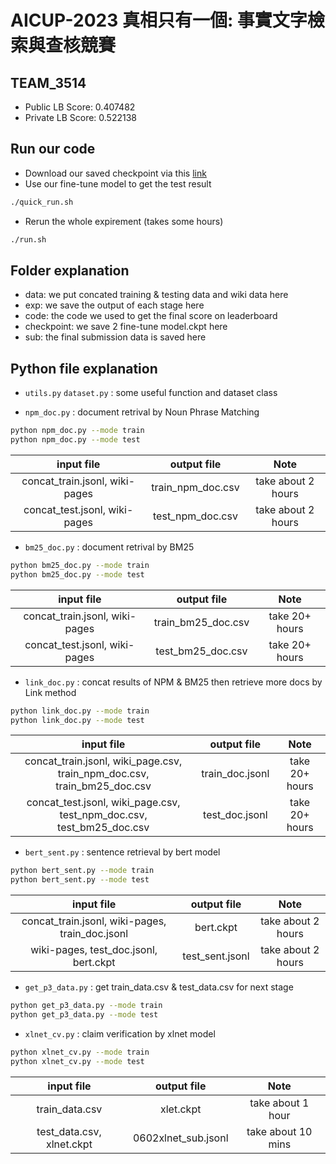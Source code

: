 # AICUP-2023 真相只有一個: 事實文字檢索與查核競賽

## TEAM_3514
- Public LB Score: 0.407482
- Private LB Score: 0.522138

## Run our code
- Download our saved checkpoint via this [link](https://drive.google.com/drive/folders/1JV6Blg7oJ00dgfq5BTnvaoXCmbHnuq1m?usp=sharing)
- Use our fine-tune model to get the test result
```bash
./quick_run.sh
```
- Rerun the whole expirement (takes some hours)
```bash
./run.sh
```

## Folder explanation
- data: we put concated training & testing data and wiki data here
- exp: we save the output of each stage here
- code: the code we used to get the final score on leaderboard
- checkpoint: we save 2 fine-tune model.ckpt here
- sub: the final submission data is saved here

## Python file explanation
- `utils.py` `dataset.py` : some useful function and dataset class

- `npm_doc.py` : document retrival by Noun Phrase Matching
```bash
python npm_doc.py --mode train
python npm_doc.py --mode test
```
| input file | output file | Note |
| :-----: | :----: | :----: |
| concat_train.jsonl, wiki-pages | train_npm_doc.csv | take about 2 hours |
| concat_test.jsonl, wiki-pages | test_npm_doc.csv | take about 2 hours |

- `bm25_doc.py` : document retrival by BM25
```bash
python bm25_doc.py --mode train
python bm25_doc.py --mode test
```
| input file | output file | Note |
| :-----: | :----: | :----: |
| concat_train.jsonl, wiki-pages | train_bm25_doc.csv | take 20+ hours |
| concat_test.jsonl, wiki-pages | test_bm25_doc.csv | take 20+ hours |

- `link_doc.py` : concat results of NPM & BM25 then retrieve more docs by Link method
```bash
python link_doc.py --mode train
python link_doc.py --mode test
```
| input file | output file | Note |
| :-----: | :----: | :----: |
| concat_train.jsonl, wiki_page.csv, train_npm_doc.csv, train_bm25_doc.csv | train_doc.jsonl | take 20+ hours |
| concat_test.jsonl, wiki_page.csv, test_npm_doc.csv, test_bm25_doc.csv | test_doc.jsonl | take 20+ hours |

- `bert_sent.py` : sentence retrieval by bert model
```bash
python bert_sent.py --mode train
python bert_sent.py --mode test
```
| input file | output file | Note |
| :-----: | :----: | :----: |
| concat_train.jsonl, wiki-pages, train_doc.jsonl | bert.ckpt | take about 2 hours |
| wiki-pages, test_doc.jsonl, bert.ckpt | test_sent.jsonl | take about 2 hours |

- `get_p3_data.py` : get train_data.csv & test_data.csv for next stage
```bash
python get_p3_data.py --mode train
python get_p3_data.py --mode test
```

- `xlnet_cv.py` : claim verification by xlnet model
```bash
python xlnet_cv.py --mode train
python xlnet_cv.py --mode test
```
| input file | output file | Note |
| :-----: | :----: | :----: |
| train_data.csv | xlet.ckpt | take about 1 hour |
| test_data.csv, xlnet.ckpt | 0602xlnet_sub.jsonl | take about 10 mins |









